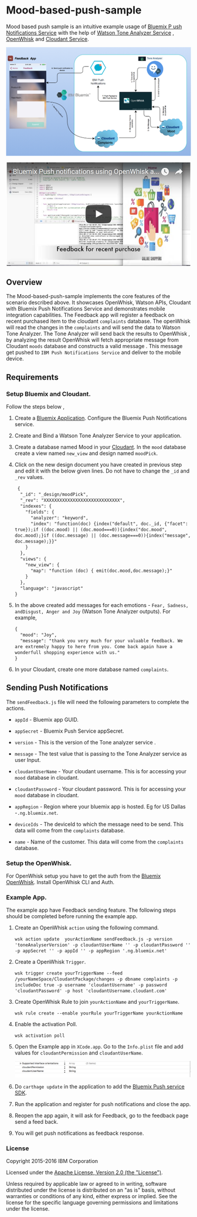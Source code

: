 Mood-based-push-sample
===========================================

 Mood based push sample is an intuitive example usage of [Bluemix P ush Notifications Service](https://console.ng.bluemix.net/docs/services/mobilepush/index.html?pos=2) with the help of [Watson Tone Analyzer Service](http://www.ibm.com/smarterplanet/us/en/ibmwatson/developercloud/tone-analyzer.html) , [OpenWhisk](https://developer.ibm.com/open/openwhisk/) and [Cloudant Service](https://cloudant.com/). 


   ![Alt text](Resource/flowchart.png?raw=true "Optional Title")

   [![Alt Demo video](Resource/video.png)](https://youtu.be/9Qx91S2ZO6I)
   

## Overview
 
The Mood-based-push-sample implements the core features of the scenario described above. It showcases OpenWhisk, Watson APIs, Cloudant with Bluemix Push Notifications Service and demonstrates mobile integration capabilities. The Feedback app will register a feedback on recent purchased item to the cloudant `complaints` database. The openWhisk will read the changes in the `complaints` and will send the data to Watson Tone Analyzer. The Tone Analyzer will send back the results to OpenWhisk , by analyzing the result OpenWhisk will fetch appropriate message from Cloudant `moods` database and constructs a valid message . This message get pushed to `IBM Push Notifications Service` and deliver to the mobile device.
 

## Requirements

### Setup Bluemix and Cloudant.

Follow the steps below ,

 1. Create a [Bluemix Application](http://console.ng.bluemix.net). Configure the Bluemix Push Notifications service.

 2. Create and Bind a Watson Tone Analyzer Service to your application.

 3. Create a database named Mood in your [Cloudant](https://cloudant.com/). In the `mood` database create a view named `new_view` and design named `moodPick`.

 4. Click on the new design document you have created in previous step and edit it with the below given lines. Do not have to change the `_id` and `_rev` values.

	```
	 {
	  "_id": "_design/moodPick",
	  "_rev": "XXXXXXXXXXXXXXXXXXXXXXXXXXXXX",
	  "indexes": {
	    "fields": {
	      "analyzer": "keyword",
	      "index": "function(doc) {index("default", doc._id, {"facet": true});if ((doc.mood) || (doc.mood===0)){index("doc.mood", doc.mood);}if ((doc.message) || (doc.message===0)){index("message", doc.message);}}"
	    }
	  },
	  "views": {
	    "new_view": {
	      "map": "function (doc) { emit(doc.mood,doc.message);}"
	    }
	  },
	  "language": "javascript"
	}
	
    ```

 5. In the above created add messages for each emotions - `Fear, Sadness, andDisgust, Anger and Joy` (Watson Tone Analyzer outputs). For example,

	```
	{
	  "mood": "Joy",
	  "message": "thank you very much for your valuable feedback. We are extremely happy to here from you. Come back again have a wonderfull shopping experience with us."
	}
	```
 6. In your Cloudant, create one more database named `complaints`.


## Sending Push Notifications

  The `sendFeedback.js` file will need the following parameters to complete the actions. 

- `appId` - Bluemix app GUID.

- `appSecret` - Bluemix Push Service appSecret.

- `version` - This is the version of the Tone analyzer service .

- `message` - The test value that is passing to the Tone Analyzer service as user Input.

- `cloudantUserName` - Your cloudant username. This is for accessing your `mood` database in cloudant.

- `cloudantPassword` - Your cloudant password. This is for accessing your `mood` database in cloudant.

- `appRegion` - Region where your bluemix app is hosted. Eg for US Dallas -`.ng.bluemix.net`.

- `deviceIds` - The deviceId to which the message need to be send. This data will come from the `complaints` database.
- `name` - Name of the customer. This data will come from the `complaints` database.


### Setup the OpenWhisk.

For OpenWhisk setup you have to get the auth from the [Bluemix OpenWhisk](https://new-console.ng.bluemix.net/openwhisk/cli). Install OpenWhisk CLI and Auth.

### Example App.

  The example app have Feedback sending feature. The following steps should be completed before running the example app.


1. Create an OpenWhisk `action` using the following command.

	``` 
	wsk action update  yourActionName sendFeedback.js -p version 'toneAnalyserVersion' -p cloudantUserName '' -p cloudantPassword '' -p appSecret '' -p appId '' -p appRegion '.ng.bluemix.net' 
	```

2. Create a OpenWhisk `Trigger`.

	```
	wsk trigger create yourTriggerName --feed /yourNameSpace/CloudantPackage/changes -p dbname complaints -p includeDoc true -p username 'cloudantUsername' -p password 'cloudantPassword' -p host 'cloudantUsername.cloudant.com'
	```
3. Create OpenWhisk Rule to join `yourActionName` and `yourTriggerName`.

	```
	wsk rule create --enable yourRule yourTriggerName yourActionName
	```
4. Enable the activation Poll.

	```
	wsk activation poll
	```
5. Open the Example app in `XCode.app`. Go to the `Info.plist` file and add values for `cloudantPermission` and `cloudantUserName`. 
    
    ![Alt text](Resource/plist.png?raw=true "Optional Title")

6. Do `carthage update` in the application to add the [Bluemix Push service SDK](https://github.com/ibm-bluemix-mobile-services/bms-clientsdk-swift-push).

7. Run the application and register for push notifications and close the app.

8. Reopen the app again, it will ask for Feedback, go to the feedback page send a feed back.

9. You will get push notifications as feedback response. 


### License

Copyright 2015-2016 IBM Corporation

Licensed under the [Apache License, Version 2.0 (the "License")](http://www.apache.org/licenses/LICENSE-2.0.html).

Unless required by applicable law or agreed to in writing, software distributed under the license is distributed on an "as is" basis, without warranties or conditions of any kind, either express or implied. See the license for the specific language governing permissions and limitations under the license.










